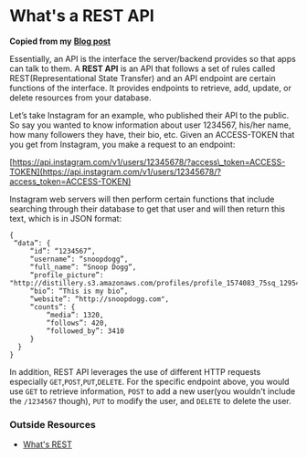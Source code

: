 # What's a REST API

**Copied from my** [**Blog post**](https://medium.com/@timmykko/best-way-to-use-django-rest-api-a4ab3218d1ac)

Essentially, an API is the interface the server/backend provides so that apps can talk to them. A **REST API** is an API that follows a set of rules called REST\(Representational State Transfer\) and an API endpoint are certain functions of the interface. It provides endpoints to retrieve, add, update, or delete resources from your database.

Let’s take Instagram for an example, who published their API to the public. So say you wanted to know information about user 1234567, his/her name, how many followers they have, their bio, etc. Given an ACCESS-TOKEN that you get from Instagram, you make a request to an endpoint:

[https://api.instagram.com/v1/users/12345678/?access\_token=ACCESS-TOKEN](https://api.instagram.com/v1/users/12345678/?access_token=ACCESS-TOKEN)

Instagram web servers will then perform certain functions that include searching through their database to get that user and will then return this text, which is in JSON format:

```text
{
 “data”: {
     “id”: “1234567”,
     “username”: “snoopdogg”,
     “full_name”: “Snoop Dogg”,
     “profile_picture”: "http://distillery.s3.amazonaws.com/profiles/profile_1574083_75sq_1295469061.jpg",
     “bio”: “This is my bio”,
     “website”: “http://snoopdogg.com",
     “counts”: {
         “media”: 1320,
         “follows”: 420,
         “followed_by”: 3410
     }
  }
}
```

In addition, REST API leverages the use of different HTTP requests especially `GET`,`POST`,`PUT`,`DELETE`. For the specific endpoint above, you would use `GET` to retrieve information, `POST` to add a new user\(you wouldn't include the `/1234567` though\), `PUT` to modify the user, and `DELETE` to delete the user.

### Outside Resources

* [What's REST](http://www.restapitutorial.com/lessons/restquicktips.html)


